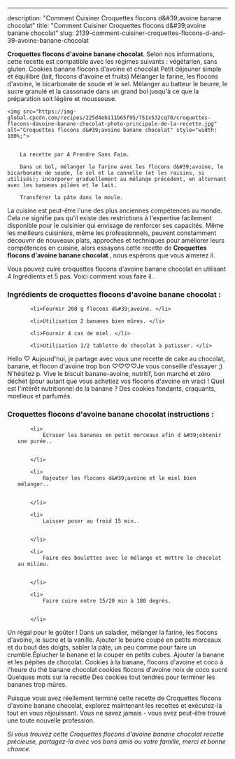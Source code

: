 ---
description: "Comment Cuisiner Croquettes flocons d&amp;#39;avoine banane chocolat"
title: "Comment Cuisiner Croquettes flocons d&amp;#39;avoine banane chocolat"
slug: 2139-comment-cuisiner-croquettes-flocons-d-and-39-avoine-banane-chocolat

<p>
	<strong>Croquettes flocons d&#39;avoine banane chocolat</strong>. 
	Selon nos informations, cette recette est compatible avec les régimes suivants : végétarien, sans gluten. Cookies banane flocons d&#39;avoine et chocolat Petit déjeuner simple et équilibré (lait, flocons d&#39;avoine et fruits) Mélanger la farine, les flocons d&#39;avoine, le bicarbonate de soude et le sel. Mélanger au batteur le beurre, le sucre granulé et la cassonade dans un grand bol jusqu&#39;à ce que la préparation soit légère et mousseuse.
</p>
<p>
	
	<img src="https://img-global.cpcdn.com/recipes/225d4eb111b65f95/751x532cq70/croquettes-flocons-davoine-banane-chocolat-photo-principale-de-la-recette.jpg" alt="Croquettes flocons d&#39;avoine banane chocolat" style="width: 100%;">
	
	
		La recette par A Prendre Sans Faim.
	
		Dans un bol, mélanger la farine avec les flocons d&#39;avoine, le bicarbonate de soude, le sel et la cannelle (et les raisins, si utilisés); incorporer graduellement au mélange précédent, en alternant avec les bananes pilées et le lait.
	
		Transférer la pâte dans le moule.
	
</p>

La cuisine est peut-être l'une des plus anciennes compétences au monde. Cela ne signifie pas qu'il existe des restrictions à l'expertise facilement disponible pour le cuisinier qui envisage de renforcer ses capacités. Même les meilleurs cuisiniers, même les professionnels, peuvent constamment découvrir de nouveaux plats, approches et techniques pour améliorer leurs compétences en cuisine, alors essayons cette recette de <strong> Croquettes flocons d&#39;avoine banane chocolat </strong>, nous espérons que vous aimerez il.

<!--inarticleads1-->

Vous pouvez cuire croquettes flocons d&#39;avoine banane chocolat en utilisant 4 Ingrédients et 5 pas. Voici comment vous faire il.

<h3>Ingrédients de croquettes flocons d&#39;avoine banane chocolat :</h3>

<ol>
	
		<li>Fournir 200 g flocons d&#39;avoine. </li>
	
		<li>Utilisation 2 bananes bien mûres. </li>
	
		<li>Fournir 4 cas de miel. </li>
	
		<li>Utilisation 1/2 tablette de chocolat à patisser. </li>
	
</ol>

Hello ♡ Aujourd&#39;hui, je partage avec vous une recette de cake au chocolat, banane, et flocon d&#39;avoine trop bon ♡♡♡♡Je vous conseille d&#39;essayer ;) N&#39;hésitez p. Vive le biscuit banane-avoine, nutritif, bon marché et zéro déchet (pour autant que vous achetiez vos flocons d&#39;avoine en vrac) ! Quel est l&#39;intérêt nutritionnel de la banane ? Des cookies fondants, craquants, moelleux et parfumés. 

<!--inarticleads2-->

<h3>Croquettes flocons d&#39;avoine banane chocolat instructions :</h3>

<ol>
	
		<li>
			Écraser les bananes en petit morceaux afin d &#39;obtenir une purée..
			
			
		</li>
	
		<li>
			Rajouter les flocons d&#39;avoine et le miel bien mélanger..
			
			
		</li>
	
		<li>
			Laisser poser au froid 15 min..
			
			
		</li>
	
		<li>
			Faire des boulettes avec le mélange et mettre le chocolat au milieu.
			
			
		</li>
	
		<li>
			Faire cuire entre 15/20 min à 180 degrés.
			
			
		</li>
	
</ol>

Un régal pour le goûter ! Dans un saladier, mélanger la farine, les flocons d&#39;avoine, le sucre et la vanille. Ajouter le beurre coupé en petits morceaux et du bout des doigts, sabler la pâte, un peu comme pour faire un crumble.Éplucher la banane et la couper en petits cubes. Ajouter la banane et les pépites de chocolat. Cookies à la banane, flocons d&#39;avoine et coco à l&#39;heure du thé banane chocolat cookies flocons d&#39;avoine noix de coco sucré Quelques mots sur la recette Des cookies tout tendres pour terminer les bananes trop mûres. 

<!--inarticleads1-->

<p>
Puisque vous avez réellement terminé cette recette de Croquettes flocons d&#39;avoine banane chocolat, explorez maintenant les recettes et exécutez-la tout en vous réjouissant. Vous ne savez jamais - vous avez peut-être trouvé une toute nouvelle profession.
</p>

<p>
<i>Si vous trouvez cette Croquettes flocons d&#39;avoine banane chocolat recette précieuse, partagez-la avec vos bons amis ou votre famille, merci et bonne chance.</i>
</p>
